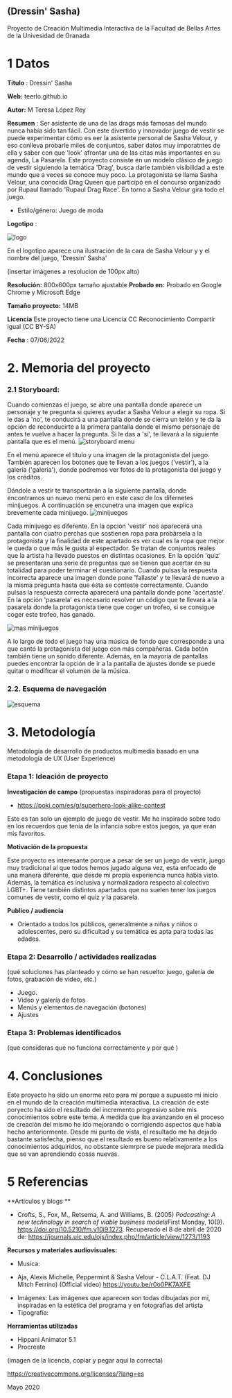## (Dressin' Sasha)

Proyecto de Creación Multimedia Interactiva de la  Facultad de Bellas Artes de la Univesidad de Granada



# 1 Datos 



**Titulo** : Dressin' Sasha

**Web:**   teerlo.github.io

**Autor:**  M Teresa López Rey

**Resumen** : Ser asistente de una de las drags más famosas del mundo nunca había sido tan fácil. Con este divertido y innovador juego de vestir se puede experimentar cómo es eer la asistente personal de Sasha Velour, y eso conlleva probarle miles de conjuntos, saber datos muy imporatntes de ella y saber con que 'look' afrontar una de las citas más importantes en su agenda, La Pasarela. Este proyecto consiste en un modelo clásico de juego de vestir siguiendo la temática 'Drag', busca darle también visibilidad a este mundo que a veces se conoce muy poco. La protagonista se llama Sasha Velour, una conocida Drag Queen que participó en el concurso organizado por Rupaul llamado 'Rupaul Drag Race'. En torno a Sasha Velour gira todo el juego. 

* Estilo/género: Juego de moda

**Logotipo** :

![logo](https://user-images.githubusercontent.com/106731878/171596776-530a8592-a48a-467d-8858-aaaf35cd5144.png)


En el logotipo aparece una ilustración de la cara de Sasha Velour y y el nombre del juego, 'Dressin' Sasha'

(insertar imágenes a resolucion de 100px alto)

**Resolución:** 800x600px tamaño ajustable
**Probado en:**   Probado en Google Chrome y Microsoft Edge

**Tamaño proyecto:** 14MB 

**Licencia** Este proyecto tiene una Licencia CC Reconocimiento Compartir igual (CC BY-SA)

**Fecha** : 07/06/2022



# 2. Memoria del proyecto 

### 2.1 Storyboard: 
Cuando comienzas el juego, se abre una pantalla donde aparece un personaje y te pregunta si quieres ayudar a Sasha Velour a elegir su ropa. Si le das a 'no', te conducirá a una pantalla donde se cierra un telón y te da la opción de reconducirte a la primera pantalla donde el mismo personaje de antes te vuelve a hacer la pregunta. Si le das a 'sí', te llevará a la siguiente pantalla que es el menú. 
![storyboard menu](https://user-images.githubusercontent.com/106731878/171802115-5ae511c6-81a5-45b3-8f84-6c7c49a6bba8.png)

En el menú aparece el título y una imagen de la protagonista del juego. También aparecen los botones que te llevan a los juegos ('vestir'), a la galería ('galeria'), donde podremos ver fotos de la protagonista del juego y los créditos. 

Dándole a vestir te transportarán a la siguiente pantalla, donde encontramos un nuevo menú pero en este caso de los difernetes minijuegos. A continuación se encunetra una imagen que explica brevemente cada minijuego. 
![minijuegos](https://user-images.githubusercontent.com/106731878/171801193-3c2c6fee-9d37-4f57-b728-2fa941cc9d39.png)


Cada minijuego es diferente. En la opción 'vestir' nos aparecerá una pantalla con cuatro perchas que sostienen ropa para probársela a la protagonista y la finalidad de este apartado es ver cual es la ropa que mejor le queda o que más le gusta al espectador. Se tratan de conjuntos reales que la artista ha llevado puestos en distintas ocasiones. En la opción 'quiz' se presentaran una serie de preguntas que se tienen que acertar en su totalidad para poder terminar el cuestionario. Cuando pulsas la respuesta incorrecta aparece una imagen donde pone 'fallaste' y te llevará de nuevo a la misma pregunta hasta que ésta se conteste correctamente. Cuando pulsas la respuesta correcta aparecerá una pantalla donde pone 'acertaste'. En la opción 'pasarela' es necesario resolver un código que te llevará a la pasarela donde la protagonista tiene que coger un trofeo, si se consigue coger este trofeo, has ganado. 

![mas minijuegos](https://user-images.githubusercontent.com/106731878/171804444-41f5fa86-2289-4de0-8b3f-9f1474868b47.png)

A lo largo de todo el juego hay una música de fondo que corresponde a una que cantó la protagonista del juego con más compañeras. Cada botón también tiene un sonido diferente. Además, en la mayoría de pantallas puedes encontrar la opción de ir a la pantalla de ajustes donde se puede quitar o modificar el volumen de la música. 



### 2.2. Esquema de navegación 




![esquema](https://user-images.githubusercontent.com/106731878/171800622-058e885d-c22a-4992-b1d4-16e682ea3c57.png)








# 3. Metodología

Metodología de desarrollo de productos multimedia basado en una metodología de UX (User Experience)



### Etapa 1: Ideación de proyecto

**Investigación de campo** (propuestas inspiradoras para el proyecto)
- https://poki.com/es/g/superhero-look-alike-contest

Este es tan solo un ejemplo de juego de vestir. Me he inspirado sobre todo en los recuerdos que tenía de la infancia sobre estos juegos, ya que eran mis favoritos.

**Motivación de la propuesta** 

Este proyecto es interesante porque a pesar de ser un juego de vestir, juego muy tradicional al que todos hemos jugado alguna vez, esta enfocado de una manera diferente, que desde mi propia experiencia nunca había visto. Además, la temática es inclusiva y normalizadora respecto al colectivo LGBT+. Tiene también distintos apartados que no suelen tener los juegos comunes de vestir, como el quiz y la pasarela.



**Publico / audiencia**

- Orientado a todos los públicos, generalmente a niñas y niños o adolescentes, pero su dificultad y su temática es apta para todas las edades. 





### Etapa 2: Desarrollo / actividades realizadas

(qué soluciones has planteado y cómo se han resuelto: juego, galería de fotos, grabación de video, etc.)

- Juego. 
- Video y galería de fotos
- Menús y elementos de navegación (botones)
- Ajustes 



### Etapa 3: Problemas identificados

(que consideras que no  funciona correctamente y por qué )



# 4. Conclusiones 

Este proyecto ha sido un enorme reto para mí porque a supuesto mi inicio en el mundo de la creación multimedia interactiva. La creación de este poryecto ha sido el resultado del incremento progresivo sobre mis conocimientos sobre este tema. A medida que iba avanzando en el proceso de creación del mismo he ido mejorando o corrigiendo aspectos que había hecho anteriormente. Desde mi punto de vista, el resultado me ha dejado bastante satisfecha, pienso que el resultado es bueno relativamente a los conocimientos adquiridos, no obstante siemrpre se puede mejorara medida que se van aprendiendo cosas nuevas. 







# 5 Referencias 

**Artículos y blogs ** 

- Crofts, S., Fox, M., Retsema, A. and Williams, B. (2005) *Podcasting: A new technology in search of viable business models*First Monday, 10(9). https://doi.org/10.5210/fm.v10i9.1273. Recuperado el 8 de abril de 2020 de: https://journals.uic.edu/ojs/index.php/fm/article/view/1273/1193

**Recursos y materiales audiovisuales:**

* Musica:
- Aja, Alexis Michelle, Peppermint & Sasha Velour - C.L.A.T. (Feat. DJ Mitch Ferrino) (Official video)
https://youtu.be/r0o0PK7AXFE  
* Imágenes:  Las imágenes que aparecen son todas dibujadas por mí, inspiradas en la estética del programa y en fotografías del artista
* Tipografía: 

**Herramientas utilizadas**

- Hippani Animator 5.1
- Procreate



(imagen de la licencia, copiar y pegar aquí la correcta)

https://creativecommons.org/licenses/?lang=es

Mayo 2020
